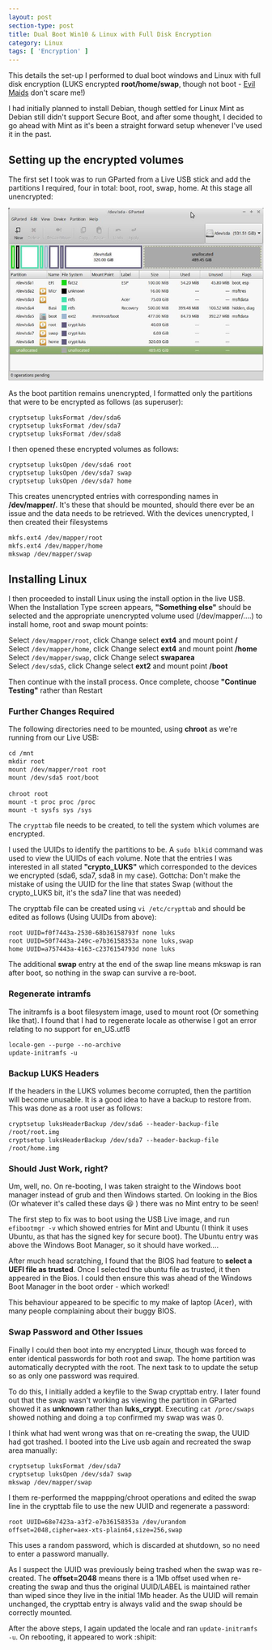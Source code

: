 ```yaml
---
layout: post
section-type: post
title: Dual Boot Win10 & Linux with Full Disk Encryption 
category: Linux
tags: [ 'Encryption' ]
---
```


This details the set-up I performed to dual boot windows and Linux with full disk encryption (LUKS encrypted **root/home/swap**, 
though not boot - [Evil Maids](https://www.schneier.com/blog/archives/2009/10/evil_maid_attac.html) don't scare me!)

I had initially planned to install Debian, though settled for Linux Mint as Debian still didn't support Secure Boot, and after
some thought, I decided to go ahead with Mint as it's been a straight forward setup whenever I've used it in the past.

## Setting up the encrypted volumes

The first set I took was to run GParted from a Live USB stick and add the partitions I required, four in total: boot, root,
swap, home.  At this stage all unencrypted:

![GParted](/img/2018/20180226_GParted.jpg)

As the boot partition remains unencrypted, I formatted only the partitions that were to be encrypted as follows (as
superuser):

```
cryptsetup luksFormat /dev/sda6
cryptsetup luksFormat /dev/sda7
cryptsetup luksFormat /dev/sda8
```

I then opened these encrypted volumes as follows:

```
cryptsetup luksOpen /dev/sda6 root
cryptsetup luksOpen /dev/sda7 swap
cryptsetup luksOpen /dev/sda7 home
```

This creates unencrypted entries with corresponding names in **/dev/mapper/**.  It's these that should be mounted, should there
ever be an issue and the data needs to be retrieved.  With the devices unencrypted, I then created their filesystems

```
mkfs.ext4 /dev/mapper/root
mkfs.ext4 /dev/mapper/home
mkswap /dev/mapper/swap
```

## Installing Linux

I then proceeded to install Linux using the install option in the live USB.  When the Installation Type screen appears,
**"Something else"** should be selected and the appropriate unencrypted volume used (/dev/mapper/....) to install home, root and 
swap mount points:

Select `/dev/mapper/root`, click Change select **ext4** and mount point **/**  
Select `/dev/mapper/home`, click Change select **ext4** and mount point **/home** 
Select `/dev/mapper/swap`, click Change select **swaparea**  
Select `/dev/sda5`, click Change select **ext2** and mount point **/boot**  

Then continue with the install process.  Once complete, choose **"Continue Testing"** rather than Restart

### Further Changes Required

The following directories need to be mounted, using **chroot** as we're running from our Live USB:

```
cd /mnt
mkdir root
mount /dev/mapper/root root
mount /dev/sda5 root/boot

chroot root
mount -t proc proc /proc
mount -t sysfs sys /sys
```

The `crypttab` file needs to be created, to tell the system which volumes are encrypted.  

I used the UUIDs to identify the partitions to be.  A `sudo blkid` command was used to view the UUIDs of each volume.  Note 
that the entries I was interested in all stated **"crypto_LUKS"** which  corresponded to the devices we encrypted (sda6, sda7, 
sda8 in my case).  Gottcha: Don't make the mistake of using the UUID for the line that states Swap (without the crypto_LUKS bit, 
it's the sda7 line that was needed)

The crypttab file can be created using `vi /etc/crypttab` and should be edited as follows (Using UUIDs from above):

```
root UUID=f0f7443a-2530-68b36158793f none luks
root UUID=50f7443a-249c-e7b36158353a none luks,swap
home UUID=a757443a-4163-c2376154793d none luks
```

The additional **swap** entry at the end of the swap line means mkswap is ran after boot, so nothing in the swap can survive
a re-boot.

### Regenerate intramfs

The initramfs is a boot filesystem image, used to mount root (Or something like that). I found that I had to regenerate locale as otherwise I got an error relating to no support for en_US.utf8

```
locale-gen --purge --no-archive
update-initramfs -u
```

### Backup LUKS Headers

If the headers in the LUKS volumes become corrupted, then the partition will become unusable.  It is a good idea to have a backup 
to restore from.  This was done as a root user as follows:

```
cryptsetup luksHeaderBackup /dev/sda6 --header-backup-file /root/root.img
cryptsetup luksHeaderBackup /dev/sda7 --header-backup-file /root/home.img
```


### Should Just Work, right?

Um, well, no.  On re-booting, I was taken straight to the Windows boot manager instead of grub and then Windows started.  On looking
in the Bios (Or whatever it's called these days :smiley: )  there was no Mint entry to be seen!

The first step to fix was to boot using the USB Live image, and run  `efibootmgr -v` which showed entries for Mint and
Ubuntu (I think it uses Ubuntu, as that has the signed key for secure boot).  The Ubuntu entry was above the Windows Boot
Manager, so it should have worked....

After much head scratching, I found that the BIOS had feature to **select a UEFI file as trusted**.  Once I selected the ubuntu
file as trusted, it then appeared in the Bios.  I could then ensure this was ahead of the Windows Boot Manager in the boot
order - which worked!

This behaviour appeared to be specific to my make of laptop (Acer), with many people complaining about their buggy BIOS.

### Swap Password and Other Issues

Finally I could then boot into my encrypted Linux, though was forced to enter identical passwords for both root and swap.  The home
partition was automatically decrypted with the root. The next task to to update the setup so as only one password was
required.

To do this, I initially added a keyfile to the Swap crypttab entry. I  later found out that the swap wasn't working as viewing the
partition in GParted showed it as **unknown** rather than **luks_crypt**.  Executing `cat /proc/swaps` showed nothing and
doing a `top` confirmed my swap was was 0.

I think what had went wrong was that on re-creating the swap, the UUID had got trashed.  I booted into the Live usb again and
recreated the swap area manually:

```
cryptsetup luksFormat /dev/sda7
cryptsetup luksOpen /dev/sda7 swap
mkswap /dev/mapper/swap 
```

I them re-performed the mappping/chroot operations and edited the swap line in the crypttab file to use the new UUID and regenerate 
a password:

```
root UUID=68e7423a-a3f2-e7b36158353a /dev/urandom offset=2048,cipher=aex-xts-plain64,size=256,swap
```

This uses a random password, which is discarded at shutdown, so no need to enter a password manually.  

As I suspect the UUID was previously being trashed when the swap was re-created.  The **offset=2048** means there is a 1Mb 
offset used when re-creating the swap and thus the original UUID/LABEL is maintained rather than wiped since they live in the 
initial 1Mb header.  As the UUID will remain unchanged, the crypttab entry is always valid and the swap should be correctly mounted.

After the above steps, I again updated the locale and ran `update-initramfs -u`.  On rebooting, it appeared to work :shipit:



